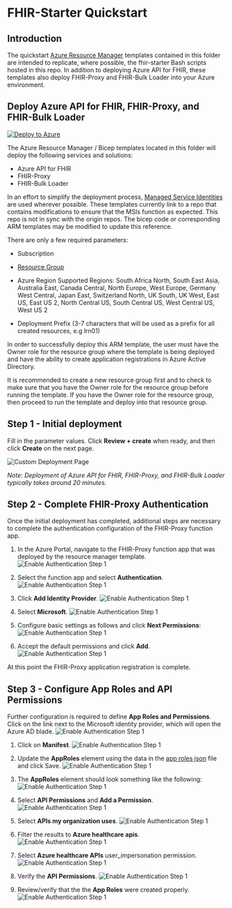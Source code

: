 # FHIR-Starter Quickstart   

## Introduction 

The quickstart [Azure Resource Manager](https://docs.microsoft.com/en-us/azure/azure-resource-manager/templates/overview) templates contained in this folder are intended to replicate, where possible, the fhir-starter Bash scripts hosted in this repo. In addition to deploying Azure API for FHIR, these templates also deploy FHIR-Proxy and FHIR-Bulk Loader into your Azure environment.


## Deploy Azure API for FHIR, FHIR-Proxy, and FHIR-Bulk Loader

[![Deploy to Azure](https://aka.ms/deploytoazurebutton)](https://portal.azure.com/#create/Microsoft.Template/uri/https%3A%2F%2Fraw.githubusercontent.com%2FToddM2%2Ffhir-starter%2Fquickstarts%2Fquickstarts%2Fdeployfhirtrain.json)

The Azure Resource Manager / Bicep templates located in this folder will deploy the following services and solutions:
+ Azure API for FHIR
+ FHIR-Proxy
+ FHIR-Bulk Loader

In an effort to simplify the deployment process, [Managed Service Identities](https://docs.microsoft.com/en-us/azure/active-directory/managed-identities-azure-resources/overview) are used wherever possible. These templates currently link to a repo that contains modifications to ensure that the MSIs function as expected. This repo is not in sync with the origin repos. The bicep code or corresponding ARM templates may be modified to update this reference.

There are only a few required parameters: 
+ Subscription
+ [Resource Group](https://docs.microsoft.com/en-us/azure/azure-resource-manager/management/manage-resource-groups-portal)
+ Azure Region
Supported Regions:
    South Africa North,
    South East Asia,
    Australia East,
    Canada Central,
    North Europe,
    West Europe,
    Germany West Central,
    Japan East,
    Switzerland North,
    UK South,
    UK West,
    East US,
    East US 2,
    North Central US,
    South Central US,
    West Central US,
    West US 2
    
+ Deployment Prefix (3-7 characters that will be used as a prefix for all created resources, e.g lrn01)

In order to successfully deploy this ARM template, the user must have the Owner role for the resource group where the template is being deployed and have the ability to create application registrations in Azure Active Directory. 

It is recommended to create a new resource group first and to check to make sure that you have the Owner role for the resource group before running the template. If you have the Owner role for the resource group, then proceed to run the template and deploy into that resource group.

## Step 1 - Initial deployment 

Fill in the parameter values. Click **Review + create** when ready, and then click **Create** on the next page. 

![Custom Deployment Page](./images/deploytrainenvportal.png) 

_Note: Deployment of Azure API for FHIR, FHIR-Proxy, and FHIR-Bulk Loader typically takes around 20 minutes._

## Step 2 - Complete FHIR-Proxy Authentication 
Once the initial deployment has completed, additional steps are necessary to complete the authentication configuration of the FHIR-Proxy function app. 

1. In the Azure Portal, navigate to the FHIR-Proxy function app that was deployed by the resource manager template. 
![Enable Authentication Step 1](./images/FHIR-PROXY-AUTH1.png)

2. Select the function app and select **Authentication**.
![Enable Authentication Step 1](./images/FHIR-PROXY-AUTH2.png)

3. Click **Add Identity Provider**.
![Enable Authentication Step 1](./images/FHIR-PROXY-AUTH3.png)

4. Select **Microsoft**.
![Enable Authentication Step 1](./images/FHIR-PROXY-AUTH4.png)

5. Configure basic settings as follows and click **Next Permissions**:
![Enable Authentication Step 1](./images/FHIR-PROXY-AUTH5a.png)

6. Accept the default permissions and click **Add**.
![Enable Authentication Step 1](./images/FHIR-PROXY-AUTH6.png)

At this point the FHIR-Proxy application registration is complete. 

## Step 3 - Configure App Roles and API Permissions 

Further configuration is required to define **App Roles and Permissions**. Click on the link next to the Microsoft identity provider, which will open the Azure AD blade.
![Enable Authentication Step 1](./images/FHIR-PROXY-AUTH7.png)

1. Click on **Manifest**.
![Enable Authentication Step 1](./images/FHIR-PROXY-AUTH8.png)

2. Update the **AppRoles** element using the data in the [app roles json](./fhirproxyroles.json) file and click Save.
![Enable Authentication Step 1](./images/FHIR-PROXY-AUTH9.png)

3. The **AppRoles** element should look something like the following:
![Enable Authentication Step 1](./images/FHIR-PROXY-AUTH10.png)

4. Select **API Permissions** and **Add a Permission**.
![Enable Authentication Step 1](./images/FHIR-PROXY-AUTH11.png)

5. Select **APIs my organization uses**.
![Enable Authentication Step 1](./images/FHIR-PROXY-AUTH12.png)

6. Filter the results to **Azure healthcare apis**.
![Enable Authentication Step 1](./images/FHIR-PROXY-AUTH13.png)

7. Select **Azure healthcare APIs** user_impersonation permission.
![Enable Authentication Step 1](./images/FHIR-PROXY-AUTH14.png)

8. Verify the **API Permissions**.
![Enable Authentication Step 1](./images/FHIR-PROXY-AUTH15.png)

9. Review/verify that the the **App Roles** were created properly.
![Enable Authentication Step 1](./images/FHIR-PROXY-AUTH16.png)
